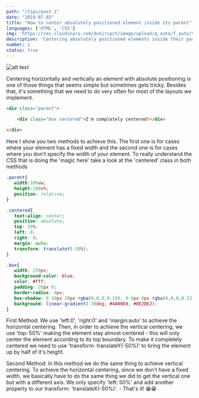 ```yaml
---
path: "/tips/post-1"
date: "2019-07-03"
title: "How to center absolutely positioned element inside its parent"
languages: ['HTML', 'CSS']
img: 'https://res.cloudinary.com/duejrcpct/image/upload/q_auto/f_auto/v1586554163/tips/1_ddwaqq.jpg'
description: 'Centering absolutely positioned elements inside their parents with HTML and CSS'
number: 1
status: true
---
```


![alt text](https://res.cloudinary.com/duejrcpct/image/upload/q_auto/f_auto/v1586554360/tips/2_ntf6j7.jpg "Centered element")

Centering horizontally and vertically an element with absolute positioning is one of those things that seems simple but sometimes gets tricky. Besides that, it's something that we need to do very often for most of the layouts we implement.

 ```html
 <div class="parent">

     <div class="box centered">I'm completely centered!</div>
     
 </div>
 ```

Here I show you two methods to achieve this. The first one is for cases where your element has a fixed width and the second one is for cases where you don't specify the width of your element.
To really understand the CSS that is doing the 'magic here' take a look at the 'centered' class in both methods


 ```css
.parent{
    width:100vw;
    height:100vh;
    position: relative;
}

.centered{
    text-align: center;
    position: absolute;
    top: 50%;
    left: 0;
    right: 0;
    margin: auto;
    transform: translateY(-50%);
}

.box{
    width: 250px;
    background-color: blue;
    color: #fff;
    padding: 20px 0;
    border-radius: 4px;
    box-shadow: 0 10px 20px rgba(0,0,0,0.19), 0 6px 6px rgba(0,0,0,0.23);
    background: linear-gradient(-30deg, #4A00E0, #8E2DE2);
}
 ```

First Method:
We use 'left:0', 'right:0' and 'margin:auto' to achieve the horizontal centering.
Then, in order to achieve the vertical centering, we use 'top: 50%' making the element stay almost centered - this will only center the element according to its top boundary. To make it completely centered we need to use 'transform: translateY(-50%)' to bring the element up by half of it's height.  

Second Method:
In this method we do the same thing to achieve vertical centering. To achieve the horizontal centering, since we don't have a fixed width, we basically have to do the same thing we did to get the vertical one but with a different axis. We only specify 'left: 50%' and add another property to our transform: 'translateX(-50%)'. -
That's it! 😁😁